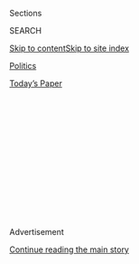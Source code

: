 <div id="app">

<div>

<div>

<div>

<div class="NYTAppHideMasthead css-1q2w90k e1suatyy0">

<div class="section css-ui9rw0 e1suatyy2">

<div class="css-eph4ug er09x8g0">

<div class="css-6n7j50">

</div>

<span class="css-1dv1kvn">Sections</span>

<div class="css-10488qs">

<span class="css-1dv1kvn">SEARCH</span>

</div>

[Skip to content](#site-content)[Skip to site
index](#site-index)

</div>

<div id="masthead-section-label" class="css-1wr3we4 eaxe0e00">

[Politics](https://www.nytimes.com/section/politics)

</div>

<div class="css-10698na e1huz5gh0">

</div>

</div>

<div id="masthead-bar-one" class="section hasLinks css-15hmgas e1csuq9d3">

<div class="css-uqyvli e1csuq9d0">

</div>

<div class="css-1uqjmks e1csuq9d1">

</div>

<div class="css-9e9ivx">

[](https://myaccount.nytimes.com/auth/login?response_type=cookie&client_id=vi)

</div>

<div class="css-1bvtpon e1csuq9d2">

[Today’s
Paper](https://www.nytimes.com/section/todayspaper)

</div>

</div>

</div>

</div>

<div data-aria-hidden="false">

<div id="site-content" data-role="main">

<div>

<div class="css-1aor85t" style="opacity:0.000000001;z-index:-1;visibility:hidden">

<div class="css-1hqnpie">

<div class="css-epjblv">

<span class="css-17xtcya">[Politics](/section/politics)</span><span class="css-x15j1o">|</span><span class="css-fwqvlz">Transcript:
Donald Trump Expounds on His Foreign Policy
Views</span>

</div>

<div class="css-k008qs">

<div class="css-1iwv8en">

<span class="css-18z7m18"></span>

<div>

</div>

</div>

<span class="css-1n6z4y">https://nyti.ms/1VO7a89</span>

<div class="css-1705lsu">

<div class="css-4xjgmj">

<div class="css-4skfbu" data-role="toolbar" data-aria-label="Social Media Share buttons, Save button, and Comments Panel with current comment count" data-testid="share-tools">

  - 
  - 
  - 
  - 
    
    <div class="css-6n7j50">
    
    </div>

  - 

</div>

</div>

</div>

</div>

</div>

</div>

<div class="css-13pd83m">

</div>

<div id="top-wrapper" class="css-1sy8kpn">

<div id="top-slug" class="css-l9onyx">

Advertisement

</div>

[Continue reading the main
story](#after-top)

<div class="ad top-wrapper" style="text-align:center;height:100%;display:block;min-height:250px">

<div id="top" class="place-ad" data-position="top" data-size-key="top">

</div>

</div>

<div id="after-top">

</div>

</div>

<div id="sponsor-wrapper" class="css-1hyfx7x">

<div id="sponsor-slug" class="css-19vbshk">

Supported by

</div>

[Continue reading the main
story](#after-sponsor)

<div id="sponsor" class="ad sponsor-wrapper" style="text-align:center;height:100%;display:block">

</div>

<div id="after-sponsor">

</div>

</div>

<div class="css-1vkm6nb ehdk2mb0">

# Transcript: Donald Trump Expounds on His Foreign Policy Views

</div>

<div class="css-79elbk" data-testid="photoviewer-wrapper">

<div class="css-z3e15g" data-testid="photoviewer-wrapper-hidden">

</div>

<div class="css-1a48zt4 ehw59r15" data-testid="photoviewer-children">

![<span class="css-16f3y1r e13ogyst0" data-aria-hidden="true">Donald J.
Trump at a rally in Youngstown, Ohio, earlier this month. In a telephone
interview on Friday, Mr. Trump agreed with a suggestion that his foreign
policy ideas might best be summed up as “America
First.”</span><span class="css-cnj6d5 e1z0qqy90" itemprop="copyrightHolder"><span class="css-1ly73wi e1tej78p0">Credit...</span><span><span>Mark
Makela for The New York
Times</span></span></span>](https://static01.nyt.com/images/2016/03/27/us/27transcript-web/27transcript-web-articleLarge.jpg?quality=75&auto=webp&disable=upscale)

</div>

</div>

<div class="css-xt80pu e12qa4dv0">

<div class="css-1w184yk e1m0lo4l0">

March 26,
2016

<div class="css-4xjgmj">

<div class="css-d8bdto" data-role="toolbar" data-aria-label="Social Media Share buttons, Save button, and Comments Panel with current comment count" data-testid="share-tools">

  - 
  - 
  - 
  - 
    
    <div class="css-6n7j50">
    
    </div>

  - 

</div>

</div>

</div>

</div>

<div class="section meteredContent css-1r7ky0e" name="articleBody" itemprop="articleBody">

<div class="css-1fanzo5 StoryBodyCompanionColumn">

<div class="css-53u6y8">

*Over two telephone conversations on Friday,* [*Donald J.
Trump*](http://www.nytimes.com/2016/03/27/us/politics/donald-trump-foreign-policy.html)*,
the Republican presidential candidate, discussed* [*his views on foreign
policy*](http://www.nytimes.com/2016/03/27/us/politics/donald-trump-foreign-policy.html)
*with Maggie Haberman and David E. Sanger of The New York Times. Here is
an edited transcript of their interview (or* [*just the
highlights*](http://www.nytimes.com/2016/03/27/us/politics/donald-trump-interview-highlights.html)*).*

**HABERMAN:** I wanted to ask you about some things that you said in
Washington on Monday, more recently. But you’ve talked about them a
bunch. So, you have said on several occasions that you want Japan and
South Korea to pay more for their own defense. You’ve been saying
versions of that about Japan for 30 years. Would you object if they got
their own nuclear arsenal, given the threat that they face from North
Korea and China?

**TRUMP:** Well, you know, at some point, there is going to be a point
at which we just can’t do this anymore. And, I know the upsides and the
downsides. But right now we’re protecting, we’re basically protecting
Japan, and we are, every time North Korea raises its head, you know, we
get calls from Japan and we get calls from everybody else, and “Do
something.” And there’ll be a point at which we’re just not going to be
able to do it anymore. Now, does that mean nuclear? It could mean
nuclear. It’s a very scary nuclear world. Biggest problem, to me, in the
world, is nuclear, and proliferation. At the same time, you know, we’re
a country that doesn’t have money. You know, when we did these deals, we
were a rich country. We’re not a rich country. We were a rich country
with a very strong military and tremendous capability in so many ways.
We’re not anymore. We have a military that’s severely depleted. We have
nuclear arsenals which are in very terrible shape. They don’t even know
if they work. We’re not the same country, Maggie and David, I mean, I
think you would both agree.

**SANGER:** So, just to follow Maggie’s thought there, though, the
Japanese view has always been, if the United States, at any point, felt
as if it was uncomfortable defending them, there has always been a
segment of Japanese society, and of Korean society that said, “Well,
maybe we should have our own nuclear deterrent, because if the U.S.
isn’t certain, we need to make sure the North Koreans know that.” Is
that a reasonable position. Do you think at some point they should have
their own arsenal?

</div>

</div>

<div class="css-1fanzo5 StoryBodyCompanionColumn">

<div class="css-53u6y8">

**TRUMP:** Well, it’s a position that we have to talk about, and it’s a
position that at some point is something that *we* have to talk about,
and if the United States keeps on its path, its current path of
weakness, they’re going to want to have that anyway with or without me
discussing it, because I don’t think they feel very secure in what’s
going on with our country, David. You know, if you look at how we backed
our enemies, it hasn’t – how we backed our allies – it hasn’t exactly
been strong. When you look at various places throughout the world, it
hasn’t been very strong. And I just don’t think we’re viewed the same
way that we were 20 or 25 years ago, or 30 years ago. And, you know, I
think it’s a problem. You know, something like that, unless we get very
strong, very powerful and very rich, quickly, I’m sure those things are
being discussed over there anyway without our discussion.

**HABERMAN:** Will you –

**SANGER:** And would you have an objection to it?

**TRUMP:** Um, at some point, we cannot be the policeman of the world.
And unfortunately, we have a nuclear world now. And you have, Pakistan
has them. You have, probably, North Korea has them. I mean, they don’t
have delivery yet, but you know, probably, I mean to me, that’s a big
problem. And, would I rather have North Korea have them with Japan
sitting there having them also? You may very well be better off if
that’s the case. In other words, where Japan is defending itself
against North Korea, which is a real problem. You very well may have a
better case right there. We certainly haven’t been able to do much with
him and with North Korea. But you may very well have a better case. You
know, one of the things with the, with our Japanese relationship, and
I’m a big fan of Japan, by the way. I have many, many friends there. I
do business with Japan. But, that, if we are attacked, they don’t have
to do anything. If they’re attacked, we have to go out with full force.
You understand. That’s a pretty one-sided agreement, right there. In
other words, if we’re attacked, they do not have to come to our defense,
if they’re attacked, we have to come totally to their defense. And that
is a, that’s a real problem.

## Nuclear Weapons, Cyberwarfare and Spying on Allies

**HABERMAN:** Would you, you were just talking about the nuclear world
we live in, and you’ve said many times, and I’ve heard you say it
throughout the campaign, that you want the U.S. to be more
unpredictable. Would you be willing to have the U.S. be the first to use
nuclear weapons in a confrontation with adversaries?

**TRUMP:** An absolute last step. I think it’s the biggest, I personally
think it’s the biggest problem the world has, nuclear capability. I
think it’s the single biggest problem. When people talk global warming,
I say the global warming that we have to be careful of is the nuclear
global warming. Single biggest problem that the world has. Power of
weaponry today is beyond anything ever thought of, or even, you know,
it’s unthinkable, the power. You look at Hiroshima and you can
multiply that times many, many times, is what you have today. And to me,
it’s the single biggest, it’s the single biggest problem.

**SANGER:** You know, we have an alternative these days in a growing
cyberarsenal. You’ve seen the growing cybercommand and so forth. Could
you give us a vision of whether or not you think that the United States
should regularly be using cyberweapons, perhaps, as an alternative to
nuclear? And if so, how would you either threaten or employ those?

</div>

</div>

<div class="css-1fanzo5 StoryBodyCompanionColumn">

<div class="css-53u6y8">

**TRUMP:** I don’t see it as an alternative to nuclear in terms of, in
terms of ultimate power. Look, in the perfect world everybody would
agree that nuclear would, you know, be so destructive, and this was
always the theory, or was certainly the theory of many. That the power
is so enormous that nobody would ever use them. But, as you know, we’re
dealing with people in the world today that would use them, O.K.?
Possibly numerous people that use them, and use them without hesitation
if they had them. And there’s nothing, there’s nothing as, there’s
nothing as meaningful or as powerful as that, and you know the problem
is, and it used to be, and you would hear this, David, and I would hear
it, and everybody would hear it, and — I’m not sure I believed it, ever.
I talk sometimes about my uncle from M.I.T., and he would tell me many
years ago when he was up at M.I.T. as a, he was a professor, he was a
great guy in many respects, but a very brilliant guy, and he would tell
me many years ago about the power of weapons someday, that the
destructive force of these weapons would be so massive, that it’s going
to be a scary world. And, you know, we have been under the impression
that, well we’ve been, I think it’s misguided somewhat, I’ve always felt
this but that nobody would ever use them because of the power. And the
first one to use them, I think that would be a very bad thing. And I
will tell you, I would very much not want to be the first one to use
them, that I can say.

**HABERMAN:** O.K.

**SANGER:** The question was about cyber, how would you envision using
cyberweapons? Cyberweapons in an attack to take out a power grid in a
city, so forth.

**TRUMP:** First off, we’re so obsolete in cyber. We’re the ones that
sort of were very much involved with the creation, but we’re so
obsolete, we just seem to be toyed with by so many different countries,
already. And we don’t know who’s doing what. We don’t know who’s got the
power, who’s got that capability, some people say it’s China, some
people say it’s Russia. But certainly cyber has to be a, you know,
certainly cyber has to be in our thought process, very strongly in our
thought process. Inconceivable that, inconceivable the power of cyber.
But as you say, you can take out, you can take out, you can make
countries nonfunctioning with a strong use of cyber. I don’t think we’re
there. I don’t think we’re as advanced as other countries are, and I
think you probably would agree with that. I don’t think we’re advanced,
I think we’re going backwards in so many different ways. I think we’re
going backwards with our military. I certainly don’t think we are, we
move forward with cyber, but other countries are moving forward at a
much more rapid pace. We are frankly not being led very well in terms of
the protection of this country.

**HABERMAN:** Mr. Trump, just a quick follow-up on that question. As you
know, we discovered in recent years that the U.S. spies extensively
against its allies. That’s what came up with Edward Snowden and his data
trove including Israel and Germany.

**TRUMP:** Edward Snowden has caused us tremendous problems.

**HABERMAN:** But would you continue the programs that are in place now,
or would you halt them, in terms of spying against our allies?

**SANGER:** Like Israel and Germany.

**TRUMP:** Right. They’re spying against us. Edward Snowden has caused
us tremendous problems. Edward Snowden has been, you know, you have the
two views on Snowden, obviously: You have, he’s wonderful, and you have
he’s horrible. I’m in the horrible category. He’s caused us tremendous
problems with trust, with everything about, you know, when they’re
showing, Merkel’s cellphone has been spied on, and are – Now, they’re
doing it to us, and other countries certainly are doing it to us, and
but what I think what he did, I think it was a tremendous, a tremendous
disservice to the United States. I think and I think it’s amazing that
we can’t get him back.

</div>

</div>

<div class="css-1fanzo5 StoryBodyCompanionColumn">

<div class="css-53u6y8">

**SANGER:** President Obama ordered an end to the spying, to the
listening in on Angela Merkel’s cellphone, if that’s in fact what we
were doing. Was that the right
decision?

</div>

</div>

<div style="max-width:100%;margin:0 auto">

<div class="css-17dprlf" data-id="100000004294068" data-slug="27trumpforn-pq-1-transcript" style="max-width:300px">

</div>

</div>

<div class="css-1fanzo5 StoryBodyCompanionColumn">

<div class="css-53u6y8">

**TRUMP:** Well you see, I don’t know that, you know, when I talk about
unpredictability, I’m not sure that we should be talking about me – On
the assumption that I’m doing well, which I am, and that I may be in
that position, I’m not sure that I would want to be talking about that.
You understand what I mean by that, David. We’re so open, we’re so, “Oh
I wouldn’t do this, I wouldn’t do that, I would do this, I would do
that.” And it’s not so much with Merkel, but it’s certainly with other
countries. You know, that really, where there’s, where there’s a
different kind of relationship, and a much worse relationship than with
Germany. So, you know there’s so, there’s such predictability with our
country. We go and we send 50 soldiers over to the Middle East and
President Obama gets up and announces that we’re sending 50 soldiers to
the Middle East. Fifty very special soldiers. And they now have a target
on their back, and everything we do, we announce, instead of winning,
and announcing when it’s all over. There’s such, total predictability of
this country, and it’s one of the reasons we do so poorly. You know, I’d
rather not say that. I would like to see what they’re doing. Because you
know, many countries, I can’t say Germany, but many countries are spying
on us. I think that was a great disservice done by Edward Snowden. That
I can tell you.

## How to Defeat ISIS

**HABERMAN:** Mr. Trump, you have talked about your plans to defeat
ISIS, and how you would approach it. Would you be willing to stop buying
oil from the Saudis if they’re unwilling to go in and help?

**SANGER:** On the ground?

**TRUMP:** Oh yeah, sure. I would do that. The beautiful thing about oil
is that, you know, we’re really getting close, because of fracking, and
because of new technology, we’re really in a position that we weren’t
in, you know, years ago, and the reason we’re in the Middle East is for
oil. And all of a sudden we’re finding out that there’s less reason to
be. Now, now, we’re in the Middle East for really defense, because we
can’t allow them, I mean, look, I was against the war in Iraq. I thought
it would destabilize the Middle East, and it has destabilized it, it’s
totally destabilized the Middle East. The way Obama got out of the war
was, you know, disgraceful, and idiotic. When he announced the date
certain, they pulled back, and they said, “Oh, well.” As much as they
don’t mind dying, they do mind dying. And they pulled back, and then,
you know, it’s a, it was a terrible thing the way he announced that, and
then he didn’t leave troops behind so that, you know, whatever there was
of Iraq, which in my opinion wasn’t very much, because I think that, you
know, the government was totally corrupt, and they put the wrong people
in charge, and you know, that in its own way led to the formation of
ISIS, because they weren’t given their due. But, I think that President
Obama, the way he got out of that war was unbelievable. I think Hillary
Clinton was catastrophic in those decisions, having to do with Libya and
just about everything else. Every bad decision that you could make in
the Middle East was made. And now if you look at it, if you would go
back 15 years ago, and I’m not saying it was only Obama, It was Obama’s
getting out, it was other people’s getting in, but you go back 15 years
ago, and I say this, if our presidents would have just gone to the beach
and enjoyed the ocean and the sun, we would’ve been much better off in
the Middle East, than all of this tremendous death, destruction, and you
know, monetary loss, it’s just incredible. ’Cause we’re further, we’re
far worse off today than we were 15 years ago or 10 years ago in the
Middle East. Far worse.

**SANGER:** But I just want to make sure I understand your answer to
Maggie’s question. So you said earlier this week that we should use air
power but not send in ground forces. That had to be done by the regional
Arab partners. We assume by that, you mean the Saudis, the U.A.E. and
others from whom we might purchase oil or have alliances. I think
Maggie’s question, if I understood it right, was if these countries
are unwilling to send in ground troops against ISIS, and so far they
have been, despite President Obama’s efforts to get them in, would you
be willing to say, “We will stop buying oil from you, until you send
ground troops?”

**TRUMP:** There’s two answers to that. The answer is, probably yes, but
I would also say this: We are not being reimbursed for our protection of
many of the countries that you’ll be talking about, that, including
Saudi Arabia. You know, Saudi Arabia, for a period of time, now the oil
has gone down, but still the numbers are phenomenal, and the amount of
money they have is phenomenal. But we protect countries, and take
tremendous monetary hits on protecting countries. That would include
Saudi Arabia, but it would include many other countries, as you know. We
have, there’s a whole big list of them. We lose, everywhere. We lose
monetarily, everywhere. And yet, without us, Saudi Arabia wouldn’t exist
for very long. It would be, you know, a catastrophic failure without our
protection. And I’m trying to figure out, why is it that we aren’t going
in and saying, at a minimum, at a minimum it’s a two-part question, with
respect to Maggie’s question. But why aren’t we going in and saying, “At
a minimum, I’m sorry folks, but you have to, under no circumstances can
we continue to do this.” You know, we needed, we needed oil desperately
years ago. Today, because – again, because of the new technologies, and
because of places that we never thought had oil, and they do have oil,
and there’s a glut on the market, there’s a tremendous glut on the
market, I mean you have ships out at sea that are loaded up and they
don’t even know where to go dump it. But we don’t have that same
pressure anymore, at all. And we shouldn’t have that for a long period
of time, because there’s so many places. I mean, they’re closing wells
all over the place. So, I would say this, I would say at a minimum, we
have to be reimbursed, substantially reimbursed, I mean, to a point
that’s far greater than what we’re being paid right now. Because we’re
not being reimbursed for the kind of tremendous service that we’re
performing by protecting various countries. Now Saudi Arabia’s one of
them. I think if Saudi Arabia was without the cloak of American
protection of our country’s, of U.S. protection, think of Saudi Arabia.
I don’t think it would be around. It would be, whether it was internal
or external, it wouldn’t be around for very long. And they’re a money
machine, they’re a monetary machine, and yet they don’t reimburse us the
way we should be reimbursed. So that’s a real problem. And frankly, I
think it’s a real, in terms of bringing our country back, because our
country’s a poor country. Our country is a debtor nation, we’re a debtor
nation. I mean, we owe trillions of dollars to people that are buying
our bonds, in the form of other countries. You look at China, where we
owe them $1.7 trillion, you have Japan, $1.5 trillion. We’re a debtor
nation. We can’t be a debtor nation. I don’t want to be a debtor nation.
I want it to be the other way. One of the reasons we’re a debtor nation,
we spend so much on the military, but the military isn’t for us. The
military is to be policeman for other countries. And to watch over other
countries. And there comes a point that, and many of these countries are
tremendously rich countries. Not powerful countries, but – in some cases
they are powerful – but rich countries.

**SANGER:** One more along the lines of your ISIS strategy. You’ve seen
the current strategy, which is, you’ve seen Secretary Kerry trying to
seek a political accord between President Assad and the rebel forces,
with Assad eventually leaving. And then the hope is to turn all those
forces, including Russia and Iran, against ISIS. Is that the right way
to do it? Do you have an alternative approach?

</div>

</div>

<div class="css-1fanzo5 StoryBodyCompanionColumn">

<div class="css-53u6y8">

**TRUMP:** Well, I thought the approach of fighting Assad and ISIS
simultaneously was madness, and idiocy. They’re fighting each other and
yet we’re fighting both of them. You know, we were fighting both of
them. I think that our far bigger problem than Assad is ISIS, I’ve
always felt that. Assad is, you know I’m not saying Assad is a good man,
’cause he’s not, but our far greater problem is not Assad, it’s ISIS.

**SANGER:** I think President Obama would agree with that.

**TRUMP:** O.K., well, that’s good. But at the same time – yeah, he
would agree with that, I think to an extent. But I think, you can’t be
fighting two people that are fighting each other, and fighting them
together. You have to pick one or the other. And you have to go at –

**SANGER:** So how would your strategy differ from what he’s doing right
now?

**TRUMP:** Well I can only tell you – I can’t tell you, because his
strategy, it’s open and it would seem to be fighting ISIS but he’s
fighting it in such a limited capacity. I’ve been saying, take the oil.
I’ve been saying it for years. Take the oil. They still haven’t taken
the oil. They still haven’t taken it. And they hardly hit the oil. They
hardly make a dent in the oil.

**SANGER:** The oil that ISIS is pumping.

**TRUMP:** Yes, the oil that ISIS is pumping, where they’re getting
tremendous amounts of revenue. I’ve said, hit the banking channels. You
know, they have very sophisticated banking channels, which I understand,
but I don’t think a lot of people do understand. You know, they’re
taking in tremendous amounts of money from banking channels. That, you
know, many people in countries that you think are our allies, are giving
ISIS tremendous amounts of money and it’s going through very dark
banking channels. And we should have stopped those banking channels long
ago and I think we’ve done nothing to stop them, and that money is
massive. Massive. It’s a massive amount of money. So it’s not only from
oil, David, it’s from also the bank, the bank. It’s through banks. And
very sophisticated channels. They call them the dark channels. Very
sophisticated channels. And money is coming in from people that we think
are our allies.

## ‘NATO Is Obsolete’

**HABERMAN:** Mr. Trump, I also want to go back to something you said
earlier this week about NATO being ineffective. Do you think it’s the
right institution for countering terror or do we need a new one and what
might that new one look like?

**TRUMP:** Well I said something a few days ago and I was vastly
criticized and I notice now this morning, people are saying Donald Trump
is a genius. Because what I said – which of course is always nice to
hear, David. But I was asked a question about NATO, and I’ve thought
this but I have never expressed my opinion because until recently I’ve
been an entrepreneur, I’ve been a very successful entrepreneur as
opposed to a politician. And – I’d love to ask David, Maggie, if he’s a
little surprised at how well I’ve done. You know, we’ve knocked out a
lot. We’re down to the leftovers now, from the way I look at it. I call
them the leftovers.

*(Laughter.)*

So anyway, but the question was asked of me a few days ago about NATO,
and I said, well, I have two problems with NATO. No. 1, it’s obsolete.
When NATO was formed many decades ago we were a different country. There
was a different threat. Soviet Union was, the Soviet Union, not Russia,
which was much bigger than Russia, as you know. And, it was certainly
much more powerful than even today’s Russia, although again you go back
into the weaponry. But, but – I said, I think NATO is obsolete, and I
think that – because I don’t think – right now we don’t have somebody
looking at terror, and we should be looking at terror. And you may want
to add and subtract from NATO in terms of countries. But we have to be
looking at terror, because terror today is the big threat. Terror from
all different parts. You know in the old days you’d have uniforms and
you’d go to war and you’d see who your enemy was, and today we have no
idea who the enemy is.

</div>

</div>

<div class="css-1fanzo5 StoryBodyCompanionColumn">

<div class="css-53u6y8">

**SANGER:** If you just think about Maggie’s question about whether it’s
the right institution for this, when you go to NATO these days, in
Brussels, not far from where we’ve seen — just miles from where we saw
the attacks the other day —

**TRUMP:** Which is amazing, right? Which is amazing in itself. Yes?

**SANGER:** What they’ll say to you is that Russia is resurgent right
now. They are rebuilding their nuclear arsenal. They’re
\[unintelligible\] Baltics. We’ve got submarine runs, air runs. Things
that have at least echoes of the old Cold War. The view is that their
mission is coming back. Do you agree with that?

**TRUMP:** I’ll tell you the problems I have with NATO. No. 1, we pay
far too much. We are spending — you know, in fact, they’re even making
it so the percentages are greater. NATO is unfair, economically, to us,
to the United States. Because it really helps them more so than the
United States, and we pay a disproportionate share. Now, I’m a person
that — you notice I talk about economics quite a bit, in these military
situations, because it is about economics, because we don’t have money
anymore because we’ve been taking care of so many people in so many
different forms that we don’t have money — and countries, and countries.
So NATO is something that at the time was excellent. Today, it has to be
changed. It has to be changed to include terror. It has to be changed
from the standpoint of cost because the United States bears far too much
of the cost of NATO. And one of the things that I hated seeing is
Ukraine. Now I’m all for Ukraine, I have friends that live in Ukraine,
but it didn’t seem to me, when the Ukrainian problem arose, you know,
not so long ago, and we were, and Russia was getting very
confrontational, it didn’t seem to me like anyone else cared other than
us. And we are the least affected by what happens with Ukraine because
we’re the farthest away. But even their neighbors didn’t seem to be
talking about it. And, you know, you look at Germany, you look at other
countries, and they didn’t seem to be very much involved. It was all
about us and Russia. And I wondered, why is it that countries that are
bordering the Ukraine and near the Ukraine – why is it that they’re not
more involved? Why is it that they are not more involved? Why is it
always the United States that gets right in the middle of things, with
something that – you know, it affects us, but not nearly as much as it
affects other countries. And then I say, and on top of everything else –
and I think you understand that, David – because, if you look back, and
if you study your reports and everybody else’s reports, how often do you
see other countries saying ‘We must stop, we must stop.” They don’t do
it\! And, in fact, with the gas, you know, they wanted the oil, they
wanted other things from Russia, and they were just keeping their mouths
shut. And here the United States was going out and, you know, being
fairly tough on the Ukraine. And I said to myself, isn’t that
interesting? We’re fighting for the Ukraine, but nobody else is fighting
for the Ukraine other than the Ukraine itself, of course, and I said, it
doesn’t seem fair and it doesn’t seem logical.

**HABERMAN:** Mr. Trump, speaking of –

**TRUMP:** David, does that make sense to you, by the way?

**SANGER:** Well, President Obama said the other day in an interview he
had that he thought that Russia, over time, was always going to have
more influence over Ukraine than we would or anyone else would just
given both the history and the geography.

**TRUMP:** And the location, right. The geography. I would agree with
him.

**SANGER:** And so in the end do you agree that Russia is going to end
up dominating the Ukraine?

**TRUMP:** Well, unless, unless there is, you know, somewhat of a
resurgence frankly from people that are around it. Or they would ask us
for help. But they don’t ask us for help. They’re not even asking us for
help. They’re literally not even talking about it, and these are the
countries that border the Ukraine.

**HABERMAN:** Mr. Trump –

**TRUMP:** There doesn’t seem to be any great anxiety over the Ukraine
by everybody that should be affected and that’s bordering the Ukraine.

</div>

</div>

<div class="css-1fanzo5 StoryBodyCompanionColumn">

<div class="css-53u6y8">

**SANGER:** There are several countries that have joined NATO in recent
times – Estonia, among them, and so forth – that we are now bound by
treaty to defend if Russia moved in. Would you observe that part of the
treaty?

**TRUMP:** Yeah, I would. It’s a treaty, it’s there. I mean, we defend
everybody. *(Laughs.)* We defend everybody. No matter who it is, we
defend everybody. We’re defending the world. But we owe, soon, it’s soon
to be $21 trillion. You know, it’s 19 now but it’s soon to be 21
trillion. But we defend everybody. When in doubt, come to the United
States. We’ll defend you. In some cases free of charge. And in all cases
for a substantially, you know, greater amount. We spend a substantially
greater amount than what the people are paying. We, we have to think
also in terms – we have to think about the world, but we also have – I
mean look at what China’s doing in the South China Sea. I mean they are
totally disregarding our country and yet we have made China a rich
country because of our bad trade deals. Our trade deals are so bad. And
we have made them – we have rebuilt China and yet they will go in the
South China Sea and build a military fortress the likes of which perhaps
the world has not seen. Amazing, actually. They do that, and they do
that at will because they have no respect for our president and they
have no respect for our country. Hey folks, I’m going to have to get off
here now. Did you –

## Tensions in the South China Sea

**HABERMAN:** I just had one quick follow-up on what you were saying
about the South China Sea. How would you counter that assertiveness over
those islands? Among other things, it’s increasingly valuable real
estate strategically. Would you be willing to build our own islands
there?

**TRUMP:** Well what you have to do – and you have to speak to Japan and
other countries, because they’re affected far greater than we are – you
understand that – I mean, they’re affected far – I just think the act is
so brazen, and it’s so terrible that they would do that without any
consultation, without anything, and yet they’ll sell their products to
the United States and rebuild China, and frankly, even the islands, I
mean, you know, they’ve made so much economic progress because of the
United States. And in the meantime we’re becoming a third-world nation.
You look at our airports, you look at our roadways, you look at our
bridges are falling down. They’re building bridges all over the place,
ours are falling down. You know, we’ve rebuilt China. The money they’ve
drained out of the United States has rebuilt China. And they’ve done it
through monetary manipulation, by devaluations. And very sophisticated.
I mean, they’re grand chess players at devaluation. But they’ve done it
–

**SANGER:** I think what Maggie was asking was how would you deter their
activity. Right now *(Crosstalk)* – But would you claim some of those
reef scenarios to try to build our own military –

**TRUMP:** Perhaps, but we have great economic – and people don’t
understand this – but we have tremendous economic power over China. We
have tremendous power. And that’s the power of trade. Because they use
us as their bank, as their piggy bank, they take – but they don’t have
to pay us back. It’s better than a bank because they take money out but
then they don’t have to pay us back.

**SANGER:** So you would cut into trade in return –

**TRUMP:** No, I would use trade to negotiate.

**HABERMAN:** Oh, O.K. My last question. Sir, my last –

</div>

</div>

<div class="css-1fanzo5 StoryBodyCompanionColumn">

<div class="css-53u6y8">

**TRUMP:** I would use trade to negotiate. Would I go to war? Look, let
me just tell you. There’s a question I wouldn’t want to answer. Because
I don’t want to say I won’t or I will or – do you understand that,
David? That’s the problem with our country. A politician would say, ‘Oh
I would never go to war,’ or they’d say, ‘Oh I would go to war.’ I don’t
want to say what I’d do because, again, we need unpredictability. You
know, if I win, I don’t want to be in a position where I’ve said I would
or I wouldn’t. I don’t want them to know what I’m thinking. The problem
we have is that, maybe because it’s a democracy and maybe because we
have to be so open – maybe because you have to say what you have to say
in order to get elected – who knows? But I wouldn’t want to say. I
wouldn’t want them to know what my real thinking is. But I will tell you
this. This is the one aspect I can tell you. I would use trade,
absolutely, as a bargaining chip.

## His Foreign Policy Team

**HABERMAN:** Mr. Trump, how did you come to settle on your foreign
policy team? I know that it’s still in formation and you’ve said –

**TRUMP:** Recommended by people. And we’re going to have new people put
in. In fact, we have additional people too. You’ve got the one list, I
think, but we have – we actually have – I only gave certain names.

**HABERMAN:** But did you meet with them?

**TRUMP:** We have some others that I really like a lot and we’re going
to put them in. Maj. Gen. Gary Harrell. Maj. Gen. Bert Mizuwawa. *(Ed.
note: It’s Mizusawa.)*

**HABERMAN:** These are the additional ones?

**TRUMP:** Rear Adm. Chuck Kubic. Yeah. He’s Navy, retired. Very good,
nice, supposedly.

**HABERMAN:** Interesting. Interesting.

**TRUMP:** These are people recommended – people that I respect
recommended them. People – I’ve heard very good things about them. In
addition, we’re going to be adding some additional names that I’ve liked
over the years.

**HABERMAN:** Ah, O.K.

**TRUMP:** I have very strong – as you’ve probably noticed – I’ve had
very strong feelings on foreign policy and I’ve had very strong feelings
on defense and offense. And I’ve been right about a lot of the things
I’ve been saying. I’ve been right about a lot. And The New York Times
criticized me very badly with a very major article [when I said Brussels
is a
hellhole](http://www.nytimes.com/2016/01/28/world/europe/trump-finds-new-city-to-insult-brussels.html),
and I talked about Brussels in a very negative way because of what
they’re doing over there. And yesterday all over Twitter, as you
probably saw, everybody said that Trump is right, The New York Times –
You know, The New York Times really hit me hard on Brussels when I said
recently that it’s a hellhole, and waiting to explode. And I didn’t even
realize it, and then yesterday all over the place, Twitter was crazy
that Trump was right, again, this time about Brussels.

</div>

</div>

<div class="css-1fanzo5 StoryBodyCompanionColumn">

<div class="css-53u6y8">

**HABERMAN:** You mean after the attacks?

**TRUMP:** I’ve been right – Yeah, after the attack. I’ve been right
about a lot of different things. So. Anyway. You know, in my book I
mention Osama bin Laden, and I wrote the book in 2000, prior to the
World Trade Center coming down and the reason I did is that I saw this
guy and I read about this terrorist who was a very aggressive, bad dude.
And I wrote about it in “The America We Deserve.” I wrote about Osama
bin Laden. You know, not a lot, but a couple paragraphs – about Osama
bin Laden. [Look at him. You better take a look at
him](http://www.nytimes.com/interactive/2016/us/elections/fact-check.html#/factcheck-15?smid=tw-share).
And a year and a half later the World Trade Center came down. And your
friend Joe Scarborough, interestingly, in one of his – you know,
somebody had mentioned that, and Joe said, ‘No way. There’s no way he
wrote about it before the fact.’ And they said no, no, and they sent out
for the book, and they put it before him and he said, ‘Wow, you’re
right. Trump wrote about Osama bin Laden before the World Trade Center
came down. That’s amazing.’ So look, I’ve said a lot. I don’t get a lot
of credit. I do from the people. I don’t from a lot of the media. But
that’s O.K. I’d rather keep it that way. Hey David, I’d rather have it
that way, I guess, right?

*(Laughter.)*

## The Iran Deal

**SANGER:** You have told us a lot about what your leverage would be
over China in trade. Tell us on Iran: I know that you’ve said that you
think that the Iran deal was an extremely bad deal. I’d be interested to
know what your goals would be in renegotiating it. What your leverage
would be and what you would renegotiate, what parts of the agreement.

**TRUMP:** Sure. It’s not just that it’s a bad deal, David. It’s a deal
that could’ve been so much better just if they’d walked a couple of
times. They negotiated so badly. They were being mocked, they were being
scorned, they were being harassed, our negotiators, including Kerry,
back in Iran, by the various representatives and the leaders of Iran at
the highest level. And they never walked. They should’ve walked, doubled
up the sanctions, and made a good deal. Gotten the prisoners out long
before, not just after they gave the $150 billion. They should’ve never
given the money back. There were so many things that were done, they
were so, the negotiation was, and I think deals are fine, I think
they’re good, not bad. But, you gotta make good deals, not bad deals.
This deal was a disaster.

**SANGER:** So, it’s a deal you would inherit if you were elected, so
what I’m trying to get at is, what would you insist on. Are the
restrictions on nuclear not long enough, are the missile restrictions
not strong enough?

**TRUMP:** Certainly the deal is not long enough. Because at the end of
the deal they’re going to have great nuclear capability. So certainly
the deal isn’t long enough. I would never have given them back the $150
billion under any circumstances. I would’ve never allowed that to
happen. They are, they are now rich, and did you notice they’re buying
from everybody but the United States? They’re buying planes, they’re
buying everything, they’re buying from everybody but the United States.
I would never have made the deal.

**SANGER:** Our law prevents us from selling to them, sir.

**TRUMP:** Uh, excuse me?

**SANGER:** Our law prevents us from selling any planes or, we still
have sanctions in the U.S. that would prevent the U.S. from being able
to sell that equipment.

**TRUMP:** So, how stupid is that? We give them the money, and we now
say, “Go buy Airbus instead of Boeing,” right? So how stupid is that? In
itself, what you just said, which is correct by the way, but would they
now go and buy, you know, they bought 118 approximately, 118 Airbus
planes. They didn’t buy Boeing planes, O.K.? We give them the money, and
we say you can’t spend it in the United States, and create wealth and
jobs in the United States. And on top of it, they didn’t, they in
theory, I guess, cannot do that, you know, based on what I’ve
understood. They can’t do that. It’s hard to believe. We gave them $150
billion and they can’t spend it in our country.

</div>

</div>

<div class="css-1fanzo5 StoryBodyCompanionColumn">

<div class="css-53u6y8">

**SANGER:** So you would lift the domestic sanctions so they could buy
American goods?

**TRUMP:** Well, I wouldn’t have given them back the money. So I
wouldn’t be in that position. I would never have given them back the –
that would never be a part of the negotiation. I would have never, ever
given it to them, and I would’ve made a better deal than they made,
without the money, and I would’ve made a better deal.

**SANGER:** And to stop the missile launches they’ve been doing?

**TRUMP:** Well, it’s ridiculous, I mean, now they’re doing missile
launches, and they’re buying missiles from Russia, and they’re doing
things that nobody thought were, you know, even permissible or in the
deal, and they’re doing them.

**HABERMAN:** Mr. Trump, one thing you didn’t talk about –

**TRUMP:** That deal was one of the most incompetent deals of any kind
I’ve ever seen.

**HABERMAN:** One thing you talked about at Aipac –

**TRUMP:** Right, David, so I wouldn’t talk in terms of not buying
because I would’ve never, ever given them the money. Go ahead.

**HABERMAN:** Sorry, sir, one thing that didn’t come up at Aipac, I
think in actually anyone’s speeches, but in yours also, I’m curious, in
terms of Israel, and in terms of the peace process, do you think it
should result in a two-state solution, or in a single
state?

</div>

</div>

<div style="max-width:100%;margin:0 auto">

<div class="css-17dprlf" data-id="100000004294069" data-slug="27trumpforn-pq-2-transcript" style="max-width:300px">

</div>

</div>

<div class="css-1fanzo5 StoryBodyCompanionColumn">

<div class="css-53u6y8">

**TRUMP:** Well, I think a lot of people are saying it’s going to result
in a two-state solution. What I would love to do is to, a lot of people
are saying that. I’m not saying anything. What I’m going to do is, you
know, I specifically don’t want to address the issue because I would
love to see if a deal could be made. If a deal could be made. Now, I’m
not sure it can be made, there’s such unbelievable hatred, there’s such,
it’s ingrained, it’s in the blood, the hatred and the distrust, and the
horror. But I would love to see if a real deal could be made. Not a deal
that you know, lasts for three months, and then everybody starts
shooting again. And a big part of that deal, you know, has to be to end
terror, we have to end terror. But I would say this, in order to
negotiate a deal, I’d want to go in there as evenly as possible and
we’ll see if we can negotiate a deal. But I would absolutely give that
a very hard try to do. You know, a lot of people think that’s the
hardest of all deals to negotiate. A lot of people think that. So, but I
would say that I would have a better chance than anybody of making a
deal. I’ll tell you one thing, people that I know from Israel, many
people, many, many people, and almost everybody would love to see a deal
on the side of Israel. Everybody would, now with that being said, most
people don’t think a deal can be made. But from the Israeli side, they
would love to see a deal. And I’ve been a little bit surprised here. Now
that I’m really into it, I’ve been a little bit surprised to hear that.
I would’ve said, I would’ve said that maybe, maybe you know, maybe
Israel never really wanted to make a deal or doesn’t really want to make
a deal. They really want to make a deal, they want to make a good deal,
they want to make a fair deal, but they do want to make a deal. And,
almost everybody, and I’m talking to people off the record, and off the
record, they really would like to see a deal. I’m not so sure that the
other side can mentally, you know, get their heads around the deal,
because the hatred is so incredible. Folks, I have to go.

</div>

</div>

<div class="css-1fanzo5 StoryBodyCompanionColumn">

<div class="css-53u6y8">

## Developing Views on Foreign Affairs

*Second interview begins:*

**TRUMP:** So go ahead, start off wherever you want.

**SANGER:** One place that might be a good place to start is where we
ended up on the foreign policy advisers. Because we’re trying to figure
out how much time you’re cutting out now for foreign policy as you said
— it’s not an area you focused on in your business career as much.

**TRUMP:** Well I enjoyed it, I enjoyed reading about it. But it wasn’t
something that came into play as a business person. But I had an
aptitude for it I think, and I enjoyed reading about and I would read
about it.

**SANGER:** One question we had for you is, first of all, since you
enjoyed reading about it, is there any particular book or set of
articles that you found influential in developing your own foreign
policy views?

**TRUMP:** More than anything else would be various newspapers including
your own, you really get a vast array and, you know a big menu of
different people and different ideas. You know you get a very big array
of things from reading the media, from seeing the media, the papers,
including yours. And it’s something that I’ve always found interesting
and I think I’ve adapted to it pretty well. I will tell you my whole
stance on NATO, David, has been — I just got back and I’m watching
television and that’s all they’re talking about. And you know when I
first said it, they sort of were scoffing. And now they’re really
saying, well wait, do you know it’s really right? And maybe NATO — you
know, it doesn’t talk about terror. Terror is a big thing right now.
That wasn’t the big thing when it originated and people are starting to
talk about the cost.

**SANGER:** Well it’s geared toward state actors and you’re discussing
gearing something toward nonstate actors. Is it possible that we need a
new institution that is not burdened by the military structure of NATO
in order to deal with nonstate actors and terrorists?

**TRUMP:** I actually think in terms of terror you may be better off
with a new institution, an institution that would be more fairly based,
an institution that would be more fairly taken care of from an economic
standpoint. You have many wealthy states over there that are not going
to be there if it’s not for us, and they’re not going to be there if it
is for terror. Whether it’s Saudi Arabia or others. I actually do think,
while I’d like to adapt it, I think you have a different set of players,
frankly. You have more of a Middle Eastern player and others but you
would have in addition, Middle Eastern players.

**SANGER:** Who are not currently members of NATO. You think the
membership of NATO is not set up right for combating terror.

</div>

</div>

<div class="css-1fanzo5 StoryBodyCompanionColumn">

<div class="css-53u6y8">

**TRUMP:** No, it was set up to talk about the Soviet Union. Now of
course the Soviet Union doesn’t exist now it’s Russia, which is not the
same size, in theory not the same power, but who knows about that
because of weaponry, but it’s not the same size and this was set up for
numerous things but for the Soviet Union. The point is the world is a
much different place right now. And today all you have to do is read and
see the world is, the big threat would seem to be based on terror and
based on what’s going on in 90 percent, 95 percent of the horror
stories. I think, probably a new institution maybe would be better for
that than using NATO which was not meant for that. And it’s become very
bureaucratic, extremely expensive and maybe is not flexible enough to go
after terror. Terror is very much different than what NATO was set up
for.

**SANGER:** And requires a different kind of force.

**TRUMP:** I think it requires a different flexibility, it requires a
different speed maybe, watching nations or a nation or nations. I think
it requires flexibility and speed.

**SANGER:** So Maggie and I were at the end of our conversation this
morning we were talking with you a little bit about your foreign policy
advisers. There’s been a little bit of a sense that you’ve had a hard
time attracting some of the bigger names of your party. There were a lot
of former deputy secretaries of state, of defense, others were out
there. And the list of advisers you’ve released so far has been very
strong on having military backgrounds but not many with diplomatic
backgrounds. We were wondering whether or not you are looking for a
different mix or whether you’re having trouble attracting some of the
big names.

**TRUMP:** It’s interesting, it’s not trouble attracting. Many of them
that I actually like a lot and that like me a lot and that want to do
100 percent, many of them are tied up with contracts working for various
networks, you understand? I mean, I’ve had some that are — I currently
have some that are thinking about getting out of their contract ‘cause
they’re so excited about it. I’ve had a lot of excitement but there are
some that are tied up where they have a contract with, as an example,
they might have a contract with Fox, they may have a contract with CNN
and they can’t do it. They have contracts with the various networks and
maybe the media too. I don’t know about The Times but it’s possible — I
think less likely, I’m not sure how that structure works with the actual
newspapers. But there are some that I’ve spoken to that want to do it
but they’re tied up with contracts that are with somebody else. There
are some that were with campaigns that have now imploded, and I think
they’re going to be free agents very shortly. Hey, a lot of campaigns
have imploded in the last couple of months, which you people perhaps
have seen just as vividly as I have. Right? Not as happily as I have,
but nevertheless just as vividly. So you know there are actually, there
are a lot of people available, there are a lot of good people available.
But some of the good people are currently under contract. Does that make
sense to you, David?

**SANGER:** Yup, Maggie, did you having anything more on that before we
wanted to turn back to Israel?

**HABERMAN:** Yeah, Mr. Trump, if you could just say how much time are
you devoting a week at this point either to briefings to studying, you
know, and if there’s no major change now what it might look like in the
future?

**TRUMP:** I think that you know, what I’ve really had to do is get
through 17, cause it was really 18 total when we started. So I had to
get through 17 people. I’ve gotten through almost all of the 17 people.
But I’m down to two, from 17 to two. And you know many of them were
front-runners, and they weren’t front-runners for very long. You can go
through the list, you know the list as well as I do. And my primary
focus was that.

But during the period I’ve been, I think very well versed on matters as
we’re discussing and many more than just what we’re just discussing. Now
as it gets — as we get you know closer to the end of the process it‘ll
take place more and more. I’m setting up a council, I’m setting up — and
I have other people coming in, I gave you the other few names I think
that we added, we have a few more coming in. But I have a few more that
are going to come in. I just don’t want to I just don’t want to mention
them unless they give me approval, meaning they’re on board.

</div>

</div>

<div class="css-1fanzo5 StoryBodyCompanionColumn">

<div class="css-53u6y8">

And we’re going to have a very substantial council of very good people.
And some of them are military. Look, the military is going to be very
important because we have to do something with ISIS, David, and you know
we do want the military. And I think that over the next few weeks I’ll
be able to give you some more names. People that are going to be coming
in.

**SANGER:** Do you fear that if you have too many military on your
council, they tend to search for the military solution first instead of
the diplomatic or economic sanction solution first?

**TRUMP:** Yeah but I’d like to know the military solution and I’m
working on the military solution. Because there’s not huge negotiation
involved with ISS, because there’s an irrationality that is pretty —
this is not something, ‘Oh let’s make a deal.’ I don’t see deals being
made with ISIS. Nobody knows what ISIS is, nobody knows who is leading
it, who is alive, who is not alive, I mean we’re really not talking
about too many diplomatic solutions. We’re not talking about diplomatic
solutions with ISIS, let me put it that way.

## U.S. Influence in East Asia

**SANGER:** I wasn’t referring to that in the ISIS context, I was
referring more in the realm of dealing with our allies, dealing with
China, dealing with Japan, the other places that we’ve discussed.

**TRUMP:** So ISIS I think you’d agree with me on that and the rest will
come. I have really strong feelings on China. I like China very much I
like Chinese people. I respect the Chinese leaders, but you know China’s
been taking advantage of us for many, many years and we can’t allow it
to go on. And at the same time we’ll be able to keep a good relationship
with China. And same with Japan and same with — you have to see the
trade imbalance between Japan and the United States, it’s unbelievable.
They sell to us and we practically give them back nothing by comparison.
It’s a very unfair situation.

**SANGER:** They also pay more for troop support than any other country
in the world.

**TRUMP:** They do but still far less than it costs us.

**HABERMAN:** Would you be willing —

**TRUMP:** You’re right about that David, but it’s — and they do pay
somewhat more, but they pay more because of the tremendous amount of
business that they do with us, uneconomic business from our standpoint.

</div>

</div>

<div class="css-1fanzo5 StoryBodyCompanionColumn">

<div class="css-53u6y8">

**HABERMAN:** Would you be willing to withdraw U.S. forces from places
like Japan and South Korea if they don’t increase their contribution
significantly?

**TRUMP:** Yes, I would. I would not do so happily, but I would be
willing to do it. Not happily. David actually asked me that question
before, this morning before we sort of finalized out. The answer is not
happily but the answer is yes. We cannot afford to be losing vast
amounts of billions of dollars on all of this. We just can’t do it
anymore. Now there was a time when we could have done it. When we
started doing it. But we can’t do it anymore. And I have a feeling that
they’d up the ante very much. I think they would, and if they wouldn’t I
would really have to say yes.

**SANGER:** So we talked a little this morning about Japan and South
Korea, whether or not they would move to an independent nuclear
capability. Just last week the United States removed from Japan, after a
long negotiation, many bombs worth, probably 40 or more bombs worth of
plutonium or highly enriched uranium that we provided them over the
years. And that’s part of a very bipartisan effort to keep them from
going nuclear. So I was a little surprised this morning when you said
you would be open to them having their own nuclear deterrent. Certainly
if you pull back one of the risks is that they would go nuclear.

**TRUMP:** You know you’re more right except for the fact that you have
North Korea which is acting extremely aggressively, very close to Japan.
And had you not had that, I would have felt much, I would have felt
differently. You have North Korea, and we are very far away and we are
protecting a lot of different people and I don’t know that we are
necessarily equipped to protect them. And if we didn’t have the North
Korea threat, I think I’d feel a lot differently, David.

**SANGER:** But with the North Korea threat you think maybe Japan does
need its own nuclear…

**TRUMP:** Well I think maybe it’s not so bad to have Japan — if Japan
had that nuclear threat, I’m not sure that would be a bad thing for us.

**SANGER:** You mean if Japan had a nuclear weapon it wouldn’t be so bad
for us?

**TRUMP:** Well, because of North Korea. Because of North Korea. Because
we don’t know what he’s going to do. We don’t know if he’s all bluster
or is he a serious maniac that would be willing to use it. I was talking
about before, the deterrent in some people’s minds was that the
consequence is so great that nobody would ever use it. Well that may
have been true at one point but you have many people that would use it
right now in this world.

**SANGER:** For that reason, they may well need their own and not be
able to just depend on us…

**TRUMP:** I really believe that’s true. Especially because of the
threat of North Korea. And they are very aggressive toward Japan. Well I
mean look, he’s aggressive toward everybody. Except for China and Iran.

</div>

</div>

<div class="css-1fanzo5 StoryBodyCompanionColumn">

<div class="css-53u6y8">

See we should use our economic power to have them disarm — now then it
becomes different, then it becomes purely economic, but then it becomes
different. China has great power over North Korea even though they don’t
necessarily say that. Now, Iran, we had a great opportunity during this
negotiation when we gave them the 150 billion and many other things.
Iran is the No. 1 trading partner of North Korea. Now we could have put
something in our agreement that they would have led the charge if we had
people with substance and with brainpower and with some negotiating
ability. But the No. 1 trading partner with North Korea is Iran. And we
did a deal with them, and we just did a deal with them, and we don’t
even mention North Korea in the deal. That was a great opportunity to
put another five pages in the deal, or less, and they do have a great
influence over North Korea. Same thing with China, China has great
influence over North Korea but they don’t say they do because they’re
tweaking us. I have this from Chinese. I have many Chinese friends, I
have people of vast wealth, some of the most important people in China
have purchased apartments from me for tens of millions of dollars and
frankly I know them very well. And I ask them about their relationship
to North Korea, these are top people. And they say we have tremendous
power over North Korea. I know they do. I think you know they do.

**SANGER:** They signed on to the most recent sanctions, more aggressive
sanctions than we thought the Chinese would agree to.

**TRUMP:** Well that’s good, but, I mean I know they did, but I think
that they have power beyond the sanctions.

**SANGER:** So you would advocate that they have to turn off the oil to
North Korea basically.

**TRUMP:** So much of their lifeblood comes through China, that’s the
way it comes through. They have tremendous power over North Korea, but
China doesn’t say that. China says well we’ll try. I can see them
saying, “We’ll try, we’ll try.” And I can see them laughing in the room
next door when they’re together. So China should be talking to North
Korea. But China’s tweaking us. China’s toying with us. They are when
they’re building in the South China Sea. They should not be doing that
but they have no respect for our country and they have no respect for
our president. So, and the other one, and this is an opportunity passed
because why would Iran go back and renegotiate it having to do with
North Korea?But Iran is the No. 1 trading partner, but we should have
had something in that document that was signed having to do with North
Korea as the No. 1 trading partner and as somebody with a certain power
because of that. A very substantial power over North Korea.

**SANGER:** Mr. Trump with all due respect, I think it’s China that’s
the No. 1 trading partner with North Korea.

**TRUMP:** I’ve heard that certainly, but I’ve also heard from other
sources that it’s Iran.

**SANGER:** Iran is a major arms exchanger with...

**TRUMP:** Well that is true but I’ve heard it both ways. They are
certainly major arms exchangers, which in itself is terrible that we
would make a deal with somebody that’s a major arms exchanger with North
Korea. But had that deal not been done and they were desperate to do it,
and they wanted to do it much more so than we know in my opinion,
meaning Iran wanted to make the deal much more than we know. We should
have backed off that deal, doubled the sanctions and made a real deal.
And part of that deal should have been that Iran would help us with
North Korea. So, the bottom line is, I think that frankly, as long as
North Korea’s there, I think that Japan having a capability is something
that maybe is going to happen whether we like it or not.

</div>

</div>

<div class="css-1fanzo5 StoryBodyCompanionColumn">

<div class="css-53u6y8">

## Boots on the Ground

**SANGER:** O.K.. We wanted to ask you a little bit, and Maggie maybe
you may have something on this as well, about what standards you would
use for using American troops abroad. You’ve said you wouldn’t want to
send them in against ISIS, that that should be the neighbors. But you
did say this morning that if we have a treaty obligation under NATO to
protect the Baltics, you would do that. When you think of your standards
under which you would put American lives…

**TRUMP:** Well I think, I do think I’d want to renegotiate some of
those treaties. I think those treaties are very unfair, and they’re very
one-sided and I do think that some of those treaties, just like the Iran
deal. But I think that some of those treaties would — will be —
renegotiated.

**SANGER:** Such as the U.S.-Japan defense treaty?

**TRUMP:** Well, like Japan as an example. I mean that’s not a fair
deal.

**SANGER:** Do you have general standards in mind? And, we’re trying to
understand your hierarchy of threats.

**TRUMP:** Are you talking about for…

**SANGER:** For when you would commit American troops abroad?

**TRUMP:** O.K. You absol — I know you’ll criticize me for this, but you
cannot just have a standard. You cannot just say that we have a blanket
standard all over the world because each instance is totally different,
David. I mean, each instance is so different that you can’t have a
blanket standard. You may say… it sounds nice to say, “I have a blanket
standard; here’s what it is.” Number one is the protection of our
country, O.K.? That’s always going to be number one, by far. That’s by a
factor of a hundred. But you know, then there will be standards for
other places but it won’t be a blanket standard.

**SANGER:** Humanitarian intervention: Are you in favor of that or not?

**TRUMP:** Humanitarian? Yes, I would be. You know, to help I would be,
depending on where and who and what. And, you know, again — generally
speaking — I’d have to see the country; I’d have to see what’s going on
in the region and you just cannot have a blanket. The one blanket you
could say is, “protection of our country.” That’s the one blanket. After
that it depends on the country, the region, how friendly they’ve been
toward us. You have countries that haven’t been friendly to us that
we’re protecting. So it’s how good they’ve been toward us, et cetera,
et cetera. So you can’t say a blanket. You could say standards for
different areas, different regions, and different countries.

## Israel and the Palestinians

**HABERMAN:** You had said earlier, I think, when you called David that
you had wanted to elaborate on your answer about Israel and a two-state
solution. I just wanted to...

</div>

</div>

<div class="css-1fanzo5 StoryBodyCompanionColumn">

<div class="css-53u6y8">

**TRUMP:** Well, not elaborate. I just put it off because I was running
out of time and I didn’t want to get into it too much because it’s
actually not that. So should we talk about Israel for a little while?

**SANGER:** Sure.

**TRUMP:** I have gotten some of the reviews of my speech at Aipac and,
really, they’ve been very nice. They were very nice. Were you there?
Were either of you at that speech?

**HABERMAN:** I was.

**SANGER:** I saw it on TV.

**TRUMP:** You saw the response Maggie, then, from the crowd?

**HABERMAN:** I did. I did.

**TRUMP:** Many, many standing ovations and they agreed with what I
said. Basically I support a two-state solution on Israel. But the
Palestinian Authority has to recognize Israel’s right to exist as a
Jewish state. Have to do that. And they have to stop the terror, stop
the attacks, stop the teaching of hatred, you know? The children, I sort
of talked about it pretty much in the speech, but the children are
aspiring to grow up to be terrorists. They are taught to grow up to be
terrorists. And they have to stop. They have to stop the terror. They
have to stop the stabbings and all of the things going on. And they have
to recognize that Israel’s right to exist as a Jewish state. And they
have to be able to do that. And if they can’t, you’re never going to
make a deal. One state, two states, it doesn’t matter: you’re never
going to be able to make a deal. Because Israel would have to have that.
They have to stop the terror. They have to stop the teaching of children
to aspire to grow up as terrorists, which is a real problem. So with
that you’d go two states, but in order to go there, before you, you
know, prior to getting there, you have to get those basic things done.

Now whether or not the Palestinians can live with that? You would think
they could. It shouldn’t be hard except that the ingrained hatred is
tremendous.

## Countering Extremism

**HABERMAN:** You had talked, and you’ve talked a lot recently, about
wanting to expand laws regarding torture.

**TRUMP:** Yes.

**HABERMAN:** Much of that is governed by international law.

**TRUMP:** Yes.

**HABERMAN:** How would you go about bringing changes to…?

</div>

</div>

<div class="css-1fanzo5 StoryBodyCompanionColumn">

<div class="css-53u6y8">

**TRUMP:** O.K., when you see a thing like an attack in Brussels, when
you see as an example they have somebody that they’ve wanted very much,
and they got him three, four days before Brussels, right? Before the
bombing. Had they immediately subjected him to very serious
interrogation — very, very serious — you might have stopped the bombing.
He knew about the bombing. Just like the people, just like all of that
people in the area where he grew up — where he was housed a couple of
houses down the road — they all knew he was there. And they never turned
him in. This is what I’m saying: there’s something going on and it’s not
good. He was the No. 1 wanted fugitive in the world and he’s living in
his neighborhood, and I believe I saw a picture of him shopping in his
neighborhood, right? In a grocery store? You know: shopping\! Buying
food\! I mean, it’s ridiculous they don’t turn him in. Just like in
California, the two people, where she probably radicalized him but they
don’t know, but the two — the married couple — that killed the 14
people: they had bombs all over the floor of their apartment and nobody
said anything. And many people saw that apartment and many people saw
bombs. You know, if you walk into an apartment, Maggie or David, you’re
going to say, “Oh, this is a little strange.”

**SANGER:** So would you invest in programs, or help the Europeans
invest in programs, for counter-radicalization? For finding jobs and so
forth for the refugees who come in so that their temptation to go to
become radicalized in Europe would be lower? In other words do you have
a program in mind to stop the radicalization?

**TRUMP:** The one thing I’d do, David, is build safe zones in Syria.
You know this whole concept of us accepting, you know, tens of thousands
of people, and you see I was originally right when I said, many more
people, you know he was talking about 10,000, you know it’s many more
people than 10,000 are coming in. And will come in.

**SANGER:** And who would protect those safe zones, you know as soon as
you build one…?

**TRUMP:** O.K., what I would do is this: We could lead it, but I would
get the Gulf states and others to put up the money. I mean Germany
should put up money. Look what’s happened to Germany. Germany’s being
destroyed and I have friends, I just left people from Germany and they
don’t even want to go back. Germany’s being destroyed by Merkel’s
naiveté or worse. But Germany is a whole different place and you’re
going to have a problem in Germany. The German people are not going to
take it. The German people are not going to take what’s going on there.
You have people leaving the country, permanently leaving the country.
You have tremendous crime, you have tremendous, you know, you read the
same stories that I do. You write them, actually, it’s even better. So
you have tremendous problems over there but I do believe in building a
safe zone, a number of safe zones, in sections of Syria and that when
this war, this horrible war, is over people can go back and rebuild if
they want to and I would have the Gulf states finance it because they
have the money and they should finance it. So far, they’ve put up very
little money and they taken nobody in, essentially nobody in. I would be
very strong with them because they have tremendous, they have unlimited
amounts of money, and I would ask them to finance it. We can lead it but
I don’t want to spend the money on it, because we don’t have any money.
Our country doesn’t have money.

## A Strong China

**SANGER:** I wanted to take you back to something you said on China
earlier because your arguments about China so far have really been, over
the years, very much about how to deal with a strong and rising China.
But what we’ve seen in the past six months to a year has been a China
that is economically weakening. I’m sure you see it in your own
businesses there. So do you have a sense...

**TRUMP:** Well, they’re down to G.D.P. of 7 percent.

**SANGER:** If you believe their numbers.

**TRUMP:** Yeah, if we ever hit 7 percent we’d have the most successful
country. We’d be in a boom, the likes of which we’ve rarely seen before,
right?

**SANGER:** What I’m getting at is a weakening China may have different
effects on the world and on the United States than a strengthening
China. Do you fear a weaker China or a weakening China more than a
strong China?

</div>

</div>

<div class="css-1fanzo5 StoryBodyCompanionColumn">

<div class="css-53u6y8">

**TRUMP:** No. I want a strong United States and I hope China does well,
but before I worry about China I have to worry about the United States
and we’re not doing well.

**SANGER:** You’ve given us a lot of your impressions of Vladimir Putin.
We haven’t heard you very much on Xi Jinping.

**TRUMP:** Well I haven’t said anything. By the way, I’ve been really
misquoted. Vladimir Putin said, “Donald Trump is brilliant and Donald
Trump is a real leader. And Donald Trump will be the real leader.” O.K.?
I didn’t say anything about him other than to say… I said, we were on
“60 Minutes” the same night, remember? That was six months ago. But I
never said good, bad, or indifferent. I said he is a strong leader, he
is a strong leader. But I didn’t say that, and I’m not saying that
positively or negatively, I’m just saying he’s a strong leader. That’s
pretty obvious that he’s a strong leader.

**SANGER:** What’s your impression of Xi Jinping?

**TRUMP:** I think they are in a very interesting position. The economy
is going to be, I think actually very strong but the economy, I think
they’re doing better than people understand. Nobody has manipulated
economic conditions better than they have. And I think they’re doing
just fine and I think they will continue to do just fine. But a lot of
it’s being taken out of the hide of our country and we can’t allow that
to happen. You know if you look at the number of jobs that we’ve lost,
it’s millions of jobs. It’s not a little bit, it’s millions. And if you
look at our phony numbers of 5 percent unemployment, even opponents
would say that, and would agree to that fact that the jobs that we have
are bad jobs. They’re not good jobs, they’re bad jobs. We’re losing, you
know, when you see a Carrier move into Mexico, those are good jobs.
We’re losing the good jobs. We now have a lot of bad jobs, we have a
lot of part-time jobs. It’s not the same country. We’re losing our
companies. I mean when we lose Pfizer to Ireland, when we lose Ford and
Carrier and many others to, Nabisco as an example from Chicago to
Mexico, when we lose all of these companies going to Mexico and to many
other places, we’re going to end up having no comp**—** we’re going to
have nothing left. And it has to be stopped, and it has to be stopped
fast and I know how to stop it. Nobody else, the politicians don’t know
how to stop it. And besides that the politicians are all taken care of
by the special interests and the lobbyists. Lobbyists for hire. And
somebody will get to them and they will pay them a lot of money and the
politicians will not do what they have to do, which is keep companies in
this country. Those companies that want to leave will get to the
lobbyists and the special interests and those politicians will do what
they want them to do, which is not in the interest of our country. O.K.

## Lessons Learned From Iraq

**HABERMAN:** Mr. Trump, I have heard you say for years now, including
at your CPAC speech back in 2011, “Take the oil.” That America should
have taken the oil from Iraq.

**TRUMP:** I’ve said it for years.

**HABERMAN:** Why should the American…?

**TRUMP:** Originally I didn’t say it. Originally I said, “Don’t go into
Iraq.”

**HABERMAN:** Right.

**TRUMP:** Now, we went in, we destroyed a military base that was equal
to, if not greater than, Iran. And we’ve destroyed that military, and
they were holding each other off for many, you know for decades,
decades, and we destroyed one of those military powers. And I said don’t
go in because if you dest — now, I didn’t know that they didn’t have
weapons of mass destruction. But on top of everything else they had no
weapons of mass destruction.

</div>

</div>

<div class="css-1fanzo5 StoryBodyCompanionColumn">

<div class="css-53u6y8">

**HABERMAN:** Well, but sir, why should the American approach to
rebuilding Iraq, or other countries where we have shed blood, why should
that differ from how we rebuilt postwar Japan and Germany in the
Marshall Plan?

**TRUMP:** Well it was much different. We rebuild Iraq and it gets blown
up. We build a school? Gets blown up. Build it again? Gets blown up. You
know, it’s a mess. I mean you have government that’s totally corrupt.
The country is totally, totally corrupt and corruptible. The leader, I
mean one of the big decisions that was made putting the people in charge
of Iraq that were in charge of Iraq, and they were exclusionary. They
excluded people that ultimately, you know large groups of people, that
ultimately became ISIS. Became stronger than them. And the sad thing is,
I always talk about the bad deal that we made with Iran as being one of
the worst deals, actually the worst deal is what we’ve done again
involving Iran, we’ve destroyed the military capability of Iraq and
destroyed Iraq, period, and Iran is now going to take over Iraq, they’ve
essentially already done that in my opinion, but they’re going to
officially take over Iraq in the very near future.And I mean Iraqis were
already reporting to Iran, but Iran is going to take over Iraq, they’ve
wanted to do it for decades. They’re going to take over Iraq, they’re
going to take the oil reserves which are the second biggest in the
world, extremely high quality oil under the ground, extremely high
quality, they’re going to take all of that over because of us. Because
we destroyed —

**SANGER:** But Mr. Trump you’ve argued many times that you don’t want
to have ground troops, but”We take the oil” implies you’re going to have
to go in there and take it by force, defend it —

**TRUMP:** Well what I said is, I said when we left that we should have
taken the oil.

**SANGER:** If you want to take the oil today you’re going to have to go
into a country that is now an ally, Iraq, even if it’s a dysfunctional
one, put your troops on the ground.

**TRUMP:** Yeah, yeah, O.K.. Ready? I said take the oil. I’ve been
saying that for years. And many very smart scholars and military
scholars said that’d be a great thing to do, but people didn’t do it.
So, but I have been saying that for years, I’m glad you know that. At
least four or five years. When we left I said take the oil. We shouldn’t
have been there, we shouldn’t have destroyed the country, and Saddam
Hussein was a bad guy but he was good at one thing: Killing terrorists.
He killed terrorists like nobody, all right? Now it’s Harvard of
terrorism. You want to be a terrorist you go to Iraq. But he killed
terrorists. O.K., so we destroyed that. By the way, bad guy, just so you
know, officially, I want to say that, bad guy, but it was a lot better
of situation than we have right now. And he did not knock down the World
Trade Center, O.K.? So officially speaking, he did not, Iraq did not
knock down the World Trade center. We went in there after the World
Trade Center, well he didn’t knock down the World Trade Center, so you
could say why are we doing this, all right, that was another thing. I
never felt that he did it, and it turned out that he didn’t. And it’ll
be very interesting when those documents are opened up and released in
the future, I think maybe they should be opened up and released sooner
rather than later.

**HABERMAN:** You mean the House, the House and Senate report?

**TRUMP:** Yes, yes, exactly. It’d be very interesting to see because
they must know. They must know, if they’re anything, they must know what
happened in terms of who were the people. But it wasn’t Iraq, O.K.?
You’re not going to find that it was Iraq. So it was very faulty, but
I was, I was talking about, I was talking about taking the oil, now we
have a different situation because now we have to go in again and start
fighting, you know, at that time we had it and we should’ve kept it. Now
I would say knock the hell out of the oil and do it because it’s a
primary source of money for ISIS.

**SANGER:** So in other words you don’t want to take the oil right now,
you want to just destroy the oil fields.

</div>

</div>

<div class="css-1fanzo5 StoryBodyCompanionColumn">

<div class="css-53u6y8">

**TRUMP:** Well now, we have to destroy the oil. We should’ve taken it
and we would’ve have it. Now we have to destroy the oil. We don’t do it,
I just can’t believe we don’t do it.

**SANGER:** So you know Mr. Trump, from listening and enjoying these two
conversations we’ve had today which have been extremely interesting,
I’ve been trying to sort of fit where your worldview and your
philosophy here, your doctrine fits in with sort of the previous
Republican mainlines of inquiry. And so if you think back to George H.
W. Bush, the most recent President Bush’s father, he was an
internationalist who was in the realist school, he wanted to sort of
change the foreign policy of other nations but you didn’t see him
messing inside those countries and then you had a group of people around
—

**TRUMP:** Well he did the right thing, David, he did the right thing.
He went in, he knocked the hell out of Iraq and then he let it go, O.K.?
He didn’t go in. Now I don’t know was that Schwarzkopf, was that, was
that —

**SANGER:** It was George W. Bush himself.

**TRUMP:** Or maybe it was him, but he didn’t go in, he didn’t get into
the quicksand, right? He didn’t get into the quicksand and I mean,
history will show that he was right. And with that Saddam Hussein
overplayed his card more than any human being I think I’ve ever seen.
Instead of saying “Wow, I got lucky” that they didn’t come in and take
this all away from me. He should’ve just relaxed a little bit, O.K.? And
instead he taunted Bush Sr. He taunted him. And Bush Jr. loves his
father and didn’t like what was happening, but I remember very vividly
how Saddam Hussein was taunting, absolutely taunting, saying we have
beaten the Americans, you know, meaning they didn’t come in so he would
tell everybody he beat them. Do you remember that, right?

**SANGER:** I do indeed.

**TRUMP:** And he was taunting to them, he was saying, and even I used
to say “Wow” because I knew that we could’ve gone further. We went in
for a short period of time and just knocked the hell out of them and
then went back, sort of gave them a lesson, but we didn’t destroy the
country, we didn’t destroy the grid, we didn’t, you know, there was
something left. There was a lot left. And instead of just sort of saying
he got lucky and to himself, just going about, he was taunting the
Bushes. And Junior said, “Well I’m not going to take it” and he went in.
And you know, look that was —

## ‘America First’

**SANGER:** There was something else to George W. Bush, Bush 43’s
philosophy. If we believed that his father was an internationalist, I
think it’s fair to say, at least a lot of the people around George W.
Bush were transformational, they actually wanted to change the nature of
regime. You heard this in George W. Bush’s second inaugural address.

**TRUMP:** Yeah.

**SANGER:** What you are describing to us, I think is something of a
third category, but tell me if I have this right, which is much more of
a, if not isolationist, then at least something of “America First” kind
of approach, a mistrust of many foreigners, both our adversaries and
some of our allies, a sense that they’ve been freeloading off of us for
many years.

</div>

</div>

<div class="css-1fanzo5 StoryBodyCompanionColumn">

<div class="css-53u6y8">

**TRUMP:** Correct. O.K.? That’s fine.

**SANGER:** O.K.? Am I describing this correctly here?

**TRUMP:** I’ll tell you — you’re getting close. Not isolationist, I’m
not isolationist, but I am “America First.” So I like the expression.
I’m “America First.” We have been disrespected, mocked, and ripped off
for many many years by people that were smarter, shrewder, tougher. We
were the big bully, but we were not smartly led. And we were the big
bully who was — the big stupid bully and we were systematically ripped
off by everybody. From China to Japan to South Korea to the Middle East,
many states in the Middle East, for instance, protecting Saudi Arabia
and not being properly reimbursed for every penny that we spend, when
they’re sitting with trillions of dollars, I mean they were making a
billion dollars a day before the oil went down, now they’re still making
a fortune, you know, their oil is very high and very easy to get it,
very inexpensive, but they’re still making a lot of money, but they were
making a billion dollars a day and we were paying leases for bases?
We’re paying leases, we’re paying rent? O.K.? To have bases over
there? The whole thing is preposterous. So we had, so America first,
yes, we will not be ripped off anymore. We’re going to be friendly with
everybody, but we’re not going to be taken advantage of by anybody. We
won’t be isolationists — I don’t want to go there because I don’t
believe in that. I think we’ll be very worldview, but we’re not going to
be ripped off anymore by all of these countries. I mean think of it.We
have $21 trillion, essentially, very shortly, we’ll be up to $21
trillion in debt. O.K.? A lot of that is just all of these horrible,
horrible decisions. You know, I’ll give you another one, I talked about
NATO and we fund disproportionately, the United Nations, we get nothing
out of the United Nations other than good real estate prices. We get
nothing out of the United Nations. They don’t respect us, they don’t do
what we want, and yet we fund them disproportionately again. Why are we
always the ones that funds everybody disproportionately, you know? So
everything is like that. There’s nothing that’s not like that. That’s
why if I win and if I go in, it’s always never sounds — I have a woman
who came up to me, I tell this story, she said “Mr. Trump, I think
you’re great, I think you’re going to be a great president, but I
don’t like what you say I got to make America rich again.” But you
can’t make America great again unless you make it rich again, in other
words, we’re a poor nation, we’re a debtor nation, we don’t have the
money to do, we don’t have the money to fix our military and the reason
we don’t is because of the fact that because of all of the things we’ve
been talking about for the last 25 min and other things.

## When America Was ‘Great’

**HABERMAN:** Mr. Trump, you — I was looking back at your speech in New
Hampshire back in 1987 when you were releasing “The Art of the Deal” and
a lot of your concerns are very similar to the ones you’re voicing now.

**TRUMP:** Right, even similar countries.

**HABERMAN:** Right, and I’m just wondering what is the era when you
think the United States last had the right balance, either in terms of
defense footprint or in terms of trade?

**TRUMP:** Well sometime long before that. Because one of the presidents
that I really liked was Ronald Reagan but I never felt on trade we did
great. O.K.? So it was actually, it would be long before that.

**SANGER:** So was it Eisenhower, was it Truman, was it F.D.R.?

**TRUMP:** No if you really look at it, it was the turn of the century,
that’s when we were a great, when we were really starting to go robust.
But if you look back, it really was, there was a period of time when we
were developing at the turn of the century which was a pretty wild time
for this country and pretty wild in terms of building that machine, that
machine was really based on entrepreneurship etc, etc. And then I would
say, yeah, prior to, I would say during the 1940s and the late ‘40s and
‘50s we started getting, we were not pushed around, we were respected
by everybody, we had just won a war, we were pretty much doing what we
had to do, yeah around that period.

**SANGER:** So basically Truman, Eisenhower, the beginning of the 1947
national security reviews, that’s the period?

</div>

</div>

<div class="css-1fanzo5 StoryBodyCompanionColumn">

<div class="css-53u6y8">

**TRUMP:** Yes, yes. Because as much as I liked Ronald Reagan, he
started Nafta, now Clinton really was the one that — Nafta has been a
disaster for our country, O.K., and Clinton is the one as you know that
got it done, but it was conceived even before Clinton, but you could say
that maybe those people didn’t want done what was ultimately signed
because it was changed a lot by the time it got finalized. But Nafta has
been a disaster for our country.

**SANGER:** But you think of that period time that you most admire: late
‘40s, early ‘50s, it was also the most terrifying time with the build up
of the Cold War, it’s when the Russians got nuclear weapons, we got into
an arms race, we were —

**TRUMP:** But David, a lot of that was just pure technology. The
technology was really coming in at that time. And so a lot of that was
just timing of technology.

**SANGER:** It was also a period of time when we were threatening to use
nuclear weapons against the North Koreans and the Chinese in the war.
Was that approach you saw of Douglas MacArthur’s approach at that time,
so forth, is that what you’re admiring?

**TRUMP:** Well I was a fan as you probably know, I was a fan of Douglas
MacArthur. I was a fan of George Patton. If we had Douglas MacArthur
today or if we had George Patton today and if we had a president that
would let them do their thing you wouldn’t have ISIS, O.K.? You wouldn’t
be talking about ISIS right now, we’d be talking about something else,
but you wouldn’t be talking about ISIS right now. So I was a fan of
Douglas MacArthur, I was a fan of — as generals — I was a fan of George
Patton. We don’t have, we don’t have seemingly those people today, now I
know they exist, I know we have some very, I know the Air Force Academy
and West Point and Annapolis, I know that great people come out of those
schools. A lot of times the people that get to the top aren’t
necessarily those people anymore because they’re politically correct.
George Patton was not a politically correct person.

**SANGER:** Yeah I think we can all agree on that.

**TRUMP:** He was a great general and his soldiers would do anything for
him.

**SANGER:** But the other day, I’m sorry, this morning, you suggested to
us you would only use nuclear weapons as a last resort.

</div>

</div>

<div class="css-1fanzo5 StoryBodyCompanionColumn">

<div class="css-53u6y8">

**TRUMP:** Totally last resort.

**SANGER:** And what did Douglas MacArthur advocate?

**TRUMP:** I would hate, I would hate —

**SANGER:** General MacArthur wanted to go use them against the Chinese
and the North Koreans, not as a last resort.

**TRUMP:** That’s right. He did. Yes, well you don’t know if he wanted
to use them but he certainly said that at least.

**SANGER:** He certainly asked Harry Truman if he could.

**TRUMP:** Yeah, well, O.K.. He certainly talked it and was he doing
that to negotiate, was he doing that to win? Perhaps. Perhaps. Was he
doing that for what reason? I mean, I think he played, he did play the
nuclear card but he didn’t use it, he played the nuclear card. He talked
the nuclear card, did he do that to win? Maybe, maybe, you know, maybe
that’s what got him victory. But in the meantime he didn’t use them. So,
you know. So, we need a different mind set. So you talked about torture
before, well what did it say — well I guess you had enough and I hope
you’re going to treat me fairly and if you’re not it’ll be forgotten in
three or four days and that’ll be the story. It is a crazy world out
there, I’ve never seen anything like it, the volume of press that I’m
getting is just crazy. It’s just absolutely crazy, but hopefully you’ll
treat me fairly, I do know my subject and I do know that our country
cannot continue to do what it’s doing. See, I know many people from
China, I know many people from other countries, I deal at a very high
level with people from various countries because I’ve become very
international. I’m all over the world with deals and people and they
can’t believe what their countries get away with. I can tell you
people from China cannot believe what their country’s, what their
country’s getting away with. At let’s say free trade, where, you know,
it’s free there but it’s not free here. In other words, we try sell —
it’s very hard for us to do business in China, it’s very easy for
China to do business with us. Plus with us there’s a tremendous tax that
we pay when we go into China, where’s when China sells to us there’s no
tax. I mean, it’s a whole double standard, it’s so crazy, and they
cannot believe they get away with it, David. They cannot believe they
get away with it. They are shocked, and I’m talking about people at the
highest level, people at — the richest people, people with great
influence over, you know, together with the leaders and they cannot
believe it. Mexico can’t believe what they get away with. When I talked
about Mexico and I talked about they will build a wall, when you look at
the trade deficit we have with Mexico it’s very easy, it’s a tiny
fraction of what the cost of the wall is. The wall is a tiny fraction of
what the cost of the deficit is. When people hear that they say “Oh now
I get it.” They don’t get it. But Mexico will pay for the wall. But they
can’t believe what they get away with. There’s such a double standard.
With many countries. It’s almost, we do well with almost nobody anymore
and a lot of that is because of politics as we know it, political hacks
get appointed to negotiate with the smartest people in China, when we
negotiate deals with China, China is putting the smartest people in all
of China on that negotiation, we’re not doing that. So anyway, I hope
you guys are happy.

**SANGER:** Thank you, you’ve been very generous with your time.

</div>

</div>

</div>

<div>

</div>

<div>

</div>

<div>

</div>

<div>

<div id="bottom-wrapper" class="css-1ede5it">

<div id="bottom-slug" class="css-l9onyx">

Advertisement

</div>

[Continue reading the main
story](#after-bottom)

<div id="bottom" class="ad bottom-wrapper" style="text-align:center;height:100%;display:block;min-height:90px">

</div>

<div id="after-bottom">

</div>

</div>

</div>

</div>

</div>

## Site Index

<div>

</div>

## Site Information Navigation

  - [© <span>2020</span> <span>The New York Times
    Company</span>](https://help.nytimes.com/hc/en-us/articles/115014792127-Copyright-notice)

<!-- end list -->

  - [NYTCo](https://www.nytco.com/)
  - [Contact
    Us](https://help.nytimes.com/hc/en-us/articles/115015385887-Contact-Us)
  - [Work with us](https://www.nytco.com/careers/)
  - [Advertise](https://nytmediakit.com/)
  - [T Brand Studio](http://www.tbrandstudio.com/)
  - [Your Ad
    Choices](https://www.nytimes.com/privacy/cookie-policy#how-do-i-manage-trackers)
  - [Privacy](https://www.nytimes.com/privacy)
  - [Terms of
    Service](https://help.nytimes.com/hc/en-us/articles/115014893428-Terms-of-service)
  - [Terms of
    Sale](https://help.nytimes.com/hc/en-us/articles/115014893968-Terms-of-sale)
  - [Site
    Map](https://spiderbites.nytimes.com)
  - [Help](https://help.nytimes.com/hc/en-us)
  - [Subscriptions](https://www.nytimes.com/subscription?campaignId=37WXW)

</div>

</div>

</div>

</div>
